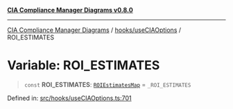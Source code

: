 [**CIA Compliance Manager Diagrams v0.8.0**](../../../README.md)

***

[CIA Compliance Manager Diagrams](../../../modules.md) / [hooks/useCIAOptions](../README.md) / ROI\_ESTIMATES

# Variable: ROI\_ESTIMATES

> `const` **ROI\_ESTIMATES**: [`ROIEstimatesMap`](../interfaces/ROIEstimatesMap.md) = `_ROI_ESTIMATES`

Defined in: [src/hooks/useCIAOptions.ts:701](https://github.com/Hack23/cia-compliance-manager/blob/cb6149c89796a3270553cf52dea8f2c5b402dd17/src/hooks/useCIAOptions.ts#L701)

